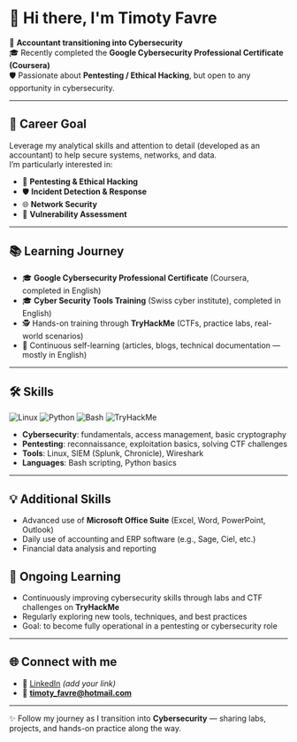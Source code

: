 # 👋 Hi there, I'm Timoty Favre  

💼 **Accountant transitioning into Cybersecurity**  
🎓 Recently completed the **Google Cybersecurity Professional Certificate (Coursera)**  
🛡️ Passionate about **Pentesting / Ethical Hacking**, but open to any opportunity in cybersecurity.  

---

## 🚀 Career Goal
Leverage my analytical skills and attention to detail (developed as an accountant) to help secure systems, networks, and data.  
I’m particularly interested in:  
- 🔎 **Pentesting & Ethical Hacking**  
- 🛡️ **Incident Detection & Response**  
- 🌐 **Network Security**  
- 🔐 **Vulnerability Assessment**  

---

## 📚 Learning Journey
- 🎓 **Google Cybersecurity Professional Certificate** (Coursera, completed in English)
- 🎓 **Cyber Security Tools Training** (Swiss cyber institute), completed in English) 
- 🕵️ Hands-on training through **TryHackMe** (CTFs, practice labs, real-world scenarios)  
- 📖 Continuous self-learning (articles, blogs, technical documentation — mostly in English)  

---

## 🛠️ Skills
![Linux](https://img.shields.io/badge/Linux-%23FCC624?style=for-the-badge&logo=linux&logoColor=black)
![Python](https://img.shields.io/badge/Python-3776AB?style=for-the-badge&logo=python&logoColor=white)
![Bash](https://img.shields.io/badge/Bash-4EAA25?style=for-the-badge&logo=gnu-bash&logoColor=white)
![TryHackMe](https://img.shields.io/badge/TryHackMe-%23212C42?style=for-the-badge&logo=tryhackme&logoColor=red)

- **Cybersecurity**: fundamentals, access management, basic cryptography  
- **Pentesting**: reconnaissance, exploitation basics, solving CTF challenges  
- **Tools**: Linux, SIEM (Splunk, Chronicle), Wireshark  
- **Languages**: Bash scripting, Python basics  

---

## 💡 Additional Skills
- Advanced use of **Microsoft Office Suite** (Excel, Word, PowerPoint, Outlook)  
- Daily use of accounting and ERP software (e.g., Sage, Ciel, etc.)  
- Financial data analysis and reporting


## 🔄 Ongoing Learning
- Continuously improving cybersecurity skills through labs and CTF challenges on **TryHackMe**  
- Regularly exploring new tools, techniques, and best practices  
- Goal: to become fully operational in a pentesting or cybersecurity role
  

---

## 🌐 Connect with me
- 💼 [LinkedIn](https://www.linkedin.com) _(add your link)_  
- 📧 **timoty_favre@hotmail.com**

---

✨ Follow my journey as I transition into **Cybersecurity** — sharing labs, projects, and hands-on practice along the way.
